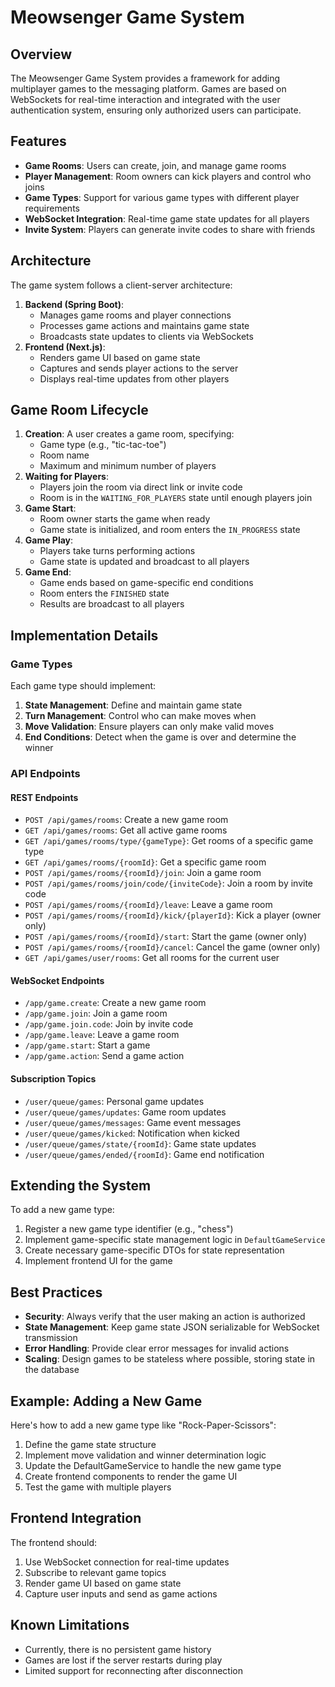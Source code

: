 # Meowsenger Game System

## Overview

The Meowsenger Game System provides a framework for adding multiplayer games to the messaging platform. Games are based on WebSockets for real-time interaction and integrated with the user authentication system, ensuring only authorized users can participate.

## Features

- **Game Rooms**: Users can create, join, and manage game rooms
- **Player Management**: Room owners can kick players and control who joins
- **Game Types**: Support for various game types with different player requirements
- **WebSocket Integration**: Real-time game state updates for all players
- **Invite System**: Players can generate invite codes to share with friends

## Architecture

The game system follows a client-server architecture:

1. **Backend (Spring Boot)**:
   - Manages game rooms and player connections
   - Processes game actions and maintains game state
   - Broadcasts state updates to clients via WebSockets
2. **Frontend (Next.js)**:
   - Renders game UI based on game state
   - Captures and sends player actions to the server
   - Displays real-time updates from other players

## Game Room Lifecycle

1. **Creation**: A user creates a game room, specifying:
   - Game type (e.g., "tic-tac-toe")
   - Room name
   - Maximum and minimum number of players
2. **Waiting for Players**:
   - Players join the room via direct link or invite code
   - Room is in the `WAITING_FOR_PLAYERS` state until enough players join
3. **Game Start**:
   - Room owner starts the game when ready
   - Game state is initialized, and room enters the `IN_PROGRESS` state
4. **Game Play**:
   - Players take turns performing actions
   - Game state is updated and broadcast to all players
5. **Game End**:
   - Game ends based on game-specific end conditions
   - Room enters the `FINISHED` state
   - Results are broadcast to all players

## Implementation Details

### Game Types

Each game type should implement:

1. **State Management**: Define and maintain game state
2. **Turn Management**: Control who can make moves when
3. **Move Validation**: Ensure players can only make valid moves
4. **End Conditions**: Detect when the game is over and determine the winner

### API Endpoints

#### REST Endpoints

- `POST /api/games/rooms`: Create a new game room
- `GET /api/games/rooms`: Get all active game rooms
- `GET /api/games/rooms/type/{gameType}`: Get rooms of a specific game type
- `GET /api/games/rooms/{roomId}`: Get a specific game room
- `POST /api/games/rooms/{roomId}/join`: Join a game room
- `POST /api/games/rooms/join/code/{inviteCode}`: Join a room by invite code
- `POST /api/games/rooms/{roomId}/leave`: Leave a game room
- `POST /api/games/rooms/{roomId}/kick/{playerId}`: Kick a player (owner only)
- `POST /api/games/rooms/{roomId}/start`: Start the game (owner only)
- `POST /api/games/rooms/{roomId}/cancel`: Cancel the game (owner only)
- `GET /api/games/user/rooms`: Get all rooms for the current user

#### WebSocket Endpoints

- `/app/game.create`: Create a new game room
- `/app/game.join`: Join a game room
- `/app/game.join.code`: Join by invite code
- `/app/game.leave`: Leave a game room
- `/app/game.start`: Start a game
- `/app/game.action`: Send a game action

#### Subscription Topics

- `/user/queue/games`: Personal game updates
- `/user/queue/games/updates`: Game room updates
- `/user/queue/games/messages`: Game event messages
- `/user/queue/games/kicked`: Notification when kicked
- `/user/queue/games/state/{roomId}`: Game state updates
- `/user/queue/games/ended/{roomId}`: Game end notification

## Extending the System

To add a new game type:

1. Register a new game type identifier (e.g., "chess")
2. Implement game-specific state management logic in `DefaultGameService`
3. Create necessary game-specific DTOs for state representation
4. Implement frontend UI for the game

## Best Practices

- **Security**: Always verify that the user making an action is authorized
- **State Management**: Keep game state JSON serializable for WebSocket transmission
- **Error Handling**: Provide clear error messages for invalid actions
- **Scaling**: Design games to be stateless where possible, storing state in the database

## Example: Adding a New Game

Here's how to add a new game type like "Rock-Paper-Scissors":

1. Define the game state structure
2. Implement move validation and winner determination logic
3. Update the DefaultGameService to handle the new game type
4. Create frontend components to render the game UI
5. Test the game with multiple players

## Frontend Integration

The frontend should:

1. Use WebSocket connection for real-time updates
2. Subscribe to relevant game topics
3. Render game UI based on game state
4. Capture user inputs and send as game actions

## Known Limitations

- Currently, there is no persistent game history
- Games are lost if the server restarts during play
- Limited support for reconnecting after disconnection
